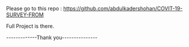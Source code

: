 Please go to this repo : https://github.com/abdulkadershohan/COVIT-19-SURVEY-FROM

Full Project is there.

-------------Thank you---------------
